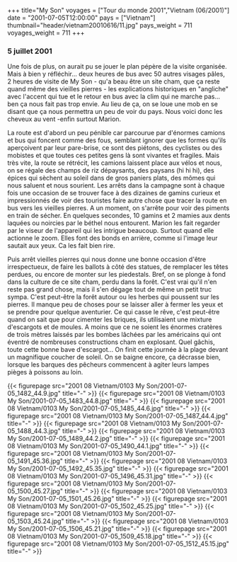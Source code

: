 +++
title="My Son"
voyages = ["Tour du monde 2001","Vietnam (06/2001)"]
date = "2001-07-05T12:00:00"
pays = ["Vietnam"]
thumbnail="header/vietnam20010616/11.jpg"
pays_weight = 711
voyages_weight = 711
+++
### 5 juillet 2001

Une fois de plus, on aurait pu se jouer le plan pépère de la visite organisée. 
Mais à bien y réfléchir... deux heures de bus avec 50 autres visages pâles, 
2 heures de visite de My Son - qu'a beau être un site cham, que ça reste quand 
même des vieilles pierres - les explications historiques en "angliche" avec 
l'accent qui tue et le retour en bus avec la clim qui ne marche pas... ben ça 
nous fait pas trop envie. Au lieu de ça, on se loue une mob en se disant que 
ça nous permettra un peu de voir du pays. Nous voici donc les cheveux au vent 
-enfin surtout Marion.

La route est d'abord un peu pénible car parcourue par d'énormes camions et 
bus qui foncent comme des fous, semblant ignorer que les formes qu'ils aperçoivent 
par leur pare-brise, ce sont des piétons, des cyclistes ou des mobistes et que 
toutes ces petites gens là sont vivantes et fragiles. Mais très vite, la route 
se rétrécit, les camions laissent place aux vélos et nous, on se régale des 
champs de riz dépaysants, des paysans (hi hi hi), des épices qui sèchent au 
soleil dans de gros paniers plats, des mômes qui nous saluent et nous sourient. 
Les arrêts dans la campagne sont à chaque fois une occasion de se trouver face 
à des dizaines de gamins curieux et impressionnés de voir des touristes faire 
autre chose que tracer la route en bus vers les vieilles pierres. A un moment, 
on s'arrête pour voir des piments en train de sécher. En quelques secondes, 
10 gamins et 2 mamies aux dents laquées ou noircies par le béthel nous entourent. 
Marion les fait regarder par le viseur de l'appareil qui les intrigue beaucoup. 
Surtout quand elle actionne le zoom. Elles font des bonds en arrière, comme 
si l'image leur sautait aux yeux. Ca les fait bien rire. 

Puis arrêt vieilles pierres qui nous donne une bonne occasion d'être irrespectueux, 
de faire les ballots à côté des statues, de remplacer les têtes perdues, ou 
encore de monter sur les piedestals. Bref, on se plonge à fond dans la culture 
de ce site cham, perdu dans la forêt. C'est vrai qu'il n'en reste pas grand 
chose, mais il s'en dégage tout de même un petit truc sympa. C'est peut-être 
la forêt autour ou les herbes qui poussent sur les pierres. Il manque peu de 
choses pour se laisser aller à fermer les yeux et se prendre pour quelque aventurier. 
Ce qui casse le rêve, c'est peut-être quand on sait que pour cimenter les briques, 
ils utilisaient une mixture d'escargots et de moules. A moins que ce ne soient 
les énormes cratères de trois mètres laissés par les bombes lâchées par les 
américains qui ont éventré de nombreuses constructions cham en explosant. Quel 
gâchis, toute cette bonne bave d'escargot... On finit cette journée à la plage 
devant un magnifique coucher de soleil. On se baigne encore, ça décrasse bien, 
lorsque les barques des pêcheurs commencent à agiter leurs lampes pièges à poissons 
au loin.


<div id="TOTO">{{< figurepage src="2001 08 Vietnam/0103 My Son/2001-07-05_1482_44.9.jpg" title="-"  >}}
{{< figurepage src="2001 08 Vietnam/0103 My Son/2001-07-05_1483_44.8.jpg" title="-"  >}}
{{< figurepage src="2001 08 Vietnam/0103 My Son/2001-07-05_1485_44.6.jpg" title="-"  >}}
{{< figurepage src="2001 08 Vietnam/0103 My Son/2001-07-05_1487_44.4.jpg" title="-"  >}}
{{< figurepage src="2001 08 Vietnam/0103 My Son/2001-07-05_1488_44.3.jpg" title="-"  >}}
{{< figurepage src="2001 08 Vietnam/0103 My Son/2001-07-05_1489_44.2.jpg" title="-"  >}}
{{< figurepage src="2001 08 Vietnam/0103 My Son/2001-07-05_1490_44.1.jpg" title="-"  >}}
{{< figurepage src="2001 08 Vietnam/0103 My Son/2001-07-05_1491_45.36.jpg" title="-"  >}}
{{< figurepage src="2001 08 Vietnam/0103 My Son/2001-07-05_1492_45.35.jpg" title="-"  >}}
{{< figurepage src="2001 08 Vietnam/0103 My Son/2001-07-05_1496_45.31.jpg" title="-"  >}}
{{< figurepage src="2001 08 Vietnam/0103 My Son/2001-07-05_1500_45.27.jpg" title="-"  >}}
{{< figurepage src="2001 08 Vietnam/0103 My Son/2001-07-05_1501_45.26.jpg" title="-"  >}}
{{< figurepage src="2001 08 Vietnam/0103 My Son/2001-07-05_1502_45.25.jpg" title="-"  >}}
{{< figurepage src="2001 08 Vietnam/0103 My Son/2001-07-05_1503_45.24.jpg" title="-"  >}}
{{< figurepage src="2001 08 Vietnam/0103 My Son/2001-07-05_1506_45.21.jpg" title="-"  >}}
{{< figurepage src="2001 08 Vietnam/0103 My Son/2001-07-05_1509_45.18.jpg" title="-"  >}}
{{< figurepage src="2001 08 Vietnam/0103 My Son/2001-07-05_1512_45.15.jpg" title="-"  >}}
</DIV>

